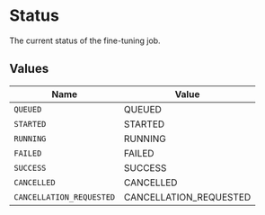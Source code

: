 # Status

The current status of the fine-tuning job.


## Values

| Name                     | Value                    |
| ------------------------ | ------------------------ |
| `QUEUED`                 | QUEUED                   |
| `STARTED`                | STARTED                  |
| `RUNNING`                | RUNNING                  |
| `FAILED`                 | FAILED                   |
| `SUCCESS`                | SUCCESS                  |
| `CANCELLED`              | CANCELLED                |
| `CANCELLATION_REQUESTED` | CANCELLATION_REQUESTED   |